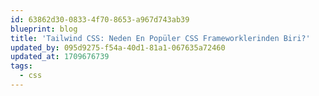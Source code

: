 ```yaml
---
id: 63862d30-0833-4f70-8653-a967d743ab39
blueprint: blog
title: 'Tailwind CSS: Neden En Popüler CSS Frameworklerinden Biri?'
updated_by: 095d9275-f54a-40d1-81a1-067635a72460
updated_at: 1709676739
tags:
  - css
---
```

